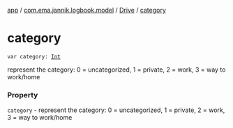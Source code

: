 [app](../../index.md) / [com.ema.jannik.logbook.model](../index.md) / [Drive](index.md) / [category](./category.md)

# category

`var category: `[`Int`](https://kotlinlang.org/api/latest/jvm/stdlib/kotlin/-int/index.html)

represent the category: 0 = uncategorized, 1 = private, 2 = work, 3 = way to work/home

### Property

`category` - represent the category: 0 = uncategorized, 1 = private, 2 = work, 3 = way to work/home